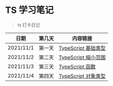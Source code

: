 # TS 学习笔记

> ts 打卡日记

| 日期      | 第几天 | 内容链接                               |
| --------- | ------ | -------------------------------------- |
| 2021/11/1 | 第一天 | [TypeScript 基础类型](./docs/note1.md) |
| 2021/11/2 | 第二天 | [TypeScript 缩小范围](./docs/note2.md) |
| 2021/11/3 | 第三天 | [TypeScript 函数](./docs/note3.md)     |
| 2021/11/4 | 第四天 | [TypeScript 对象类型](./docs/note4.md)     |
